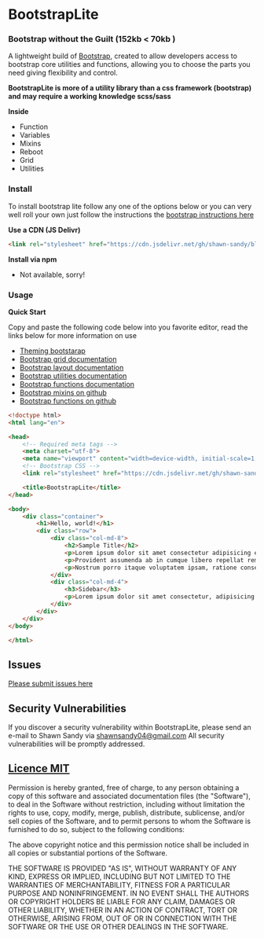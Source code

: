 # BootstrapLite

### Bootstrap without the Guilt (152kb < 70kb )

A lightweight build of <a href="https://getbootstrap.com" target="_blank">Bootstrap</a>, created to allow developers access to bootstrap core utilities and functions, allowing you to choose the parts you need giving flexibility and control.

**BootstrapLite is more of a utility library than a css framework (bootstrap) and may require a working knowledge scss/sass**

**Inside**

* Function
* Variables
* Mixins
* Reboot
* Grid
* Utilities

### Install

To install bootstrap lite follow any one of the options below or you can very well roll your own just follow the instructions the <a href="https://getbootstrap.com/docs/4.2/getting-started/theming/#importing" target="_blank"> bootstrap instructions here </a>

**Use a CDN (JS Delivr)**

``` html
<link rel="stylesheet" href="https://cdn.jsdelivr.net/gh/shawn-sandy/blacktie/packages/bootstrap-lite/dist/bootstrap-lite.min.css">
```

**Install via npm**

* Not available, sorry!

### Usage

**Quick Start**

Copy and paste the following code below into you favorite editor, read the links below for more information on use

  + <a href="https://getbootstrap.com/docs/4.2/getting-started/theming/" target="_blank">Theming bootstarap </a>
  + <a href="https://getbootstrap.com/docs/4.2/layout/grid/" target="_blank">Bootstrap grid documentation </a>
  + <a href="https://getbootstrap.com/docs/4.2/layout/overview/" target="_blank">Bootstrap layout documentation </a>
  + <a href="https://getbootstrap.com/docs/4.2/utilities/" target="_blank">Bootstrap utilities documentation </a>
  + <a href="https://getbootstrap.com/docs/4.2/getting-started/theming/#functions" target="_blank">Bootstrap functions documentation </a>
  + <a href="https://github.com/twbs/bootstrap/tree/v4-dev/scss/mixins" target="_blank">Bootstrap mixins on github</a>
  + <a href="https://github.com/twbs/bootstrap/blob/v4-dev/scss/_functions.scss" target="_blank">Bootstrap functions on github</a>

``` html
<!doctype html>
<html lang="en">

<head>
    <!-- Required meta tags -->
    <meta charset="utf-8">
    <meta name="viewport" content="width=device-width, initial-scale=1, shrink-to-fit=no">
    <!-- Bootstrap CSS -->
    <link rel="stylesheet" href="https://cdn.jsdelivr.net/gh/shawn-sandy/blacktie/packages/bootstrap-lite/dist/bootstrap-lite.min.css">

    <title>BootstrapLite</title>
</head>

<body>
    <div class="container">
        <h1>Hello, world!</h1>
        <div class="row">
            <div class="col-md-8">
                <h2>Sample Title</h2>
                <p>Lorem ipsum dolor sit amet consectetur adipisicing elit. Earum repellendus architecto laborum repellat, explicabo soluta in fuga error pariatur facilis quae fugit eius modi quos quas iure incidunt ducimus deleniti.</p>
                <p>Provident assumenda ab in cumque libero repellat rem dolorem nihil adipisci laboriosam iure, sint dolore, velit id, suscipit temporibus at deleniti deserunt tempore placeat nostrum ipsum ut omnis optio! Quos.</p>
                <p>Nostrum porro itaque voluptatem ipsam, ratione consectetur mollitia aperiam modi doloremque. Earum, ex, molestias maiores iste laborum possimus dolorum adipisci odio sed cupiditate fugit, sapiente officia corporis sunt nostrum consequuntur.</p>
            </div>
            <div class="col-md-4">
                <h3>Sidebar</h3>
                <p>Lorem ipsum dolor sit amet consectetur, adipisicing elit. Beatae, autem? Vel dolorem quasi pariatur eum. Alias minima, fuga a explicabo vitae molestias itaque, eum cupiditate sunt ratione id iure nostrum!</p>
            </div>
        </div>
    </div>
</body>

</html>
```

## Issues

[Please submit issues here](https://github.com/shawn-sandy/blacktie/issues)

## Security Vulnerabilities

If you discover a security vulnerability within BootstrapLite, please send an e-mail to Shawn Sandy via shawnsandy04@gmail.com All security vulnerabilities will be promptly addressed.

## [Licence MIT](https://opensource.org/licenses/MIT)

Permission is hereby granted, free of charge, to any person obtaining a copy of this software and associated documentation files (the "Software"), to deal in the Software without restriction, including without limitation the rights to use, copy, modify, merge, publish, distribute, sublicense, and/or sell copies of the Software, and to permit persons to whom the Software is furnished to do so, subject to the following conditions:

The above copyright notice and this permission notice shall be included in all copies or substantial portions of the Software.

THE SOFTWARE IS PROVIDED "AS IS", WITHOUT WARRANTY OF ANY KIND, EXPRESS OR IMPLIED, INCLUDING BUT NOT LIMITED TO THE WARRANTIES OF MERCHANTABILITY, FITNESS FOR A PARTICULAR PURPOSE AND NONINFRINGEMENT. IN NO EVENT SHALL THE AUTHORS OR COPYRIGHT HOLDERS BE LIABLE FOR ANY CLAIM, DAMAGES OR OTHER LIABILITY, WHETHER IN AN ACTION OF CONTRACT, TORT OR OTHERWISE, ARISING FROM, OUT OF OR IN CONNECTION WITH THE SOFTWARE OR THE USE OR OTHER DEALINGS IN THE SOFTWARE.
